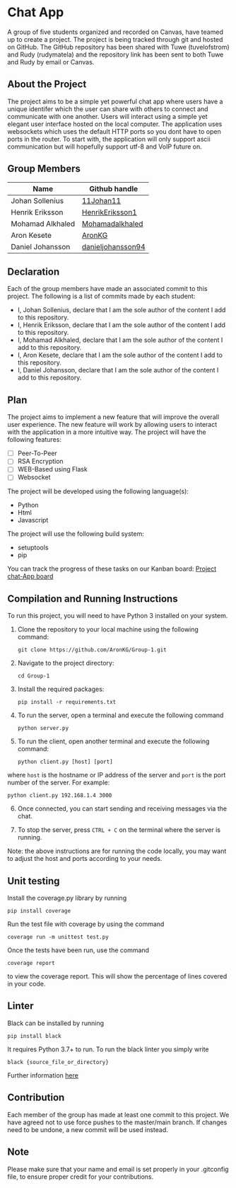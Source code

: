 # Chat App

A group of five students organized and recorded on Canvas, have teamed up to create a project. The project is being tracked through git and hosted on GitHub. The GitHub repository has been shared with Tuwe (tuvelofstrom) and Rudy (rudymatela) and the repository link has been sent to both Tuwe and Rudy by email or Canvas.

## About the Project
The project aims to be a simple yet powerful chat app where users have a unique identifer which the user can share with others to connect and communicate with one another. Users will interact using a simple yet elegant user interface hosted on the local computer. The application uses websockets which uses the default HTTP ports so you dont have to open ports in the router. To start with, the application will only support ascii communication but will hopefully support utf-8 and VoIP future on. 

## Group Members

| Name             | Github handle     |
|------------------|-------------------|
| Johan Sollenius  | [11Johan11](https://github.com/11Johan11) | 
| Henrik Eriksson  | [HenrikEriksson1](https://github.com/HenrikEriksson1) |
| Mohamad Alkhaled | [Mohamadalkhaled](https://github.com/Mohamadalkhaled) | 
| Aron Kesete      | [AronKG](https://github.com/AronKG) | 
| Daniel Johansson | [danieljohansson94](https://github.com/danieljohansson94) |

## Declaration

Each of the group members have made an associated commit to this project. The following is a list of commits made by each student:

- I, Johan Sollenius, declare that I am the sole author of the content I add to this repository.
- I, Henrik Eriksson, declare that I am the sole author of the content I add to this repository.
- I, Mohamad Alkhaled, declare that I am the sole author of the content I add to this repository.
- I, Aron Kesete, declare that I am the sole author of the content I add to this repository.
- I, Daniel Johansson, declare that I am the sole author of the content I add to this repository.

## Plan

The project aims to implement a new feature that will improve the overall user experience. The new feature will work by allowing users to interact with the application in a more intuitive way. The project will have the following features:

- [ ] Peer-To-Peer
- [ ] RSA Encryption
- [ ] WEB-Based using Flask
- [ ] Websocket

The project will be developed using the following language(s):

- Python
- Html
- Javascript

The project will use the following build system:

- setuptools
- pip

You can track the progress of these tasks on our Kanban board: [Project chat-App board](https://github.com/users/AronKG/projects/3)

## Compilation and Running Instructions

To run this project, you will need to have Python 3 installed on your system.

1. Clone the repository to your local machine using the following command:

    ```git clone https://github.com/AronKG/Group-1.git```

2. Navigate to the project directory:

    ```cd Group-1```

3. Install the required packages:

    ```pip install -r requirements.txt```  
    
4. To run the server, open a terminal and execute the following command  

    ```python server.py```
    
5. To run the client, open another terminal and execute the following command:   

    ```python client.py [host] [port]```
    
where `host` is the hostname or IP address of the server and `port` is the port number of the server.
For example:    

    python client.py 192.168.1.4 3000


6. Once connected, you can start sending and receiving messages via the chat.

7. To stop the server, press `CTRL + C` on the terminal where the server is running.

Note: the above instructions are for running the code locally, you may want to adjust the host and ports according to your needs.

## Unit testing
Install the coverage.py library by running 

    pip install coverage

Run the test file with coverage by using the command 

    coverage run -m unittest test.py

Once the tests have been run, use the command 

    coverage report 
    
to view the coverage report. This will show the percentage of lines covered in your code.

## Linter
Black can be installed by running 

    pip install black
    
It requires Python 3.7+ to run.
To run the black linter you simply write

    black {source_file_or_directory}
    
Further information [here](https://github.com/psf/black)

## Contribution

Each member of the group has made at least one commit to this project. We have agreed not to use force pushes to the master/main branch. If changes need to be undone, a new commit will be used instead.

## Note

Please make sure that your name and email is set properly in your .gitconfig file, to ensure proper credit for your contributions.

